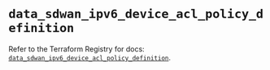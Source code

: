 # `data_sdwan_ipv6_device_acl_policy_definition`

Refer to the Terraform Registry for docs: [`data_sdwan_ipv6_device_acl_policy_definition`](https://registry.terraform.io/providers/ciscodevnet/sdwan/0.8.0/docs/data-sources/ipv6_device_acl_policy_definition).
